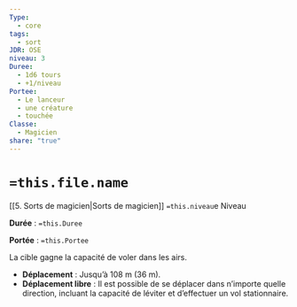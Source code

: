 ```yaml
---
Type:
  - core
tags:
  - sort
JDR: OSE
niveau: 3
Duree:
  - 1d6 tours
  - +1/niveau
Portee:
  - Le lanceur
  - une créature
  - touchée
Classe:
  - Magicien
share: "true"
---
```

# `=this.file.name`  

[[5. Sorts de magicien|Sorts de magicien]] `=this.niveau`e Niveau

**Durée** : `=this.Duree` 

**Portée** : `=this.Portee`

La cible gagne la capacité de voler dans les airs.

- **Déplacement** : Jusqu’à 108 m (36 m).
- **Déplacement libre** : Il est possible de se déplacer dans n’importe quelle direction, incluant la capacité de léviter et d’effectuer un vol stationnaire.